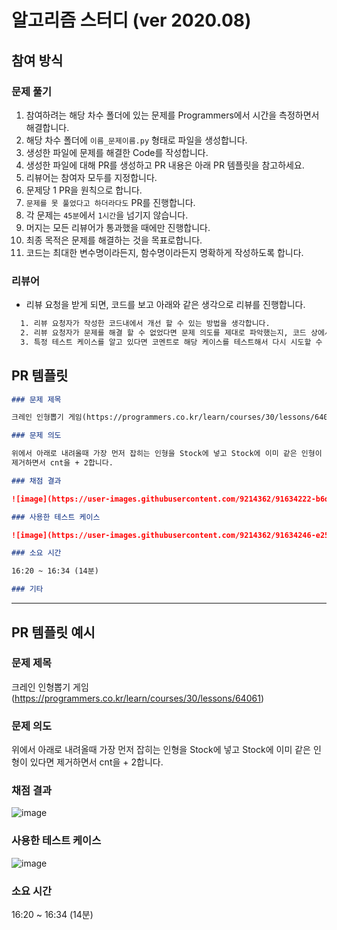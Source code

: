 # 알고리즘 스터디 (ver 2020.08)

## 참여 방식

### 문제 풀기

1. 참여하려는 해당 차수 폴더에 있는 문제를 Programmers에서 시간을 측정하면서 해결합니다.
2. 해당 차수 폴더에 `이름_문제이름.py` 형태로 파일을 생성합니다.
3. 생성한 파일에 문제를 해결한 Code를 작성합니다.
4. 생성한 파일에 대해 PR를 생성하고 PR 내용은 아래 PR 템플릿을 참고하세요.
5. 리뷰어는 참여자 모두를 지정합니다.
6. 문제당 1 PR을 원칙으로 합니다.
7. `문제를 못 풀었다고 하더라다도` PR를 진행합니다.
8. 각 문제는 `45분`에서 `1시간`을 넘기지 않습니다.
9. 머지는 모든 리뷰어가 통과했을 때에만 진행합니다.
10. 최종 목적은 문제를 해결하는 것을 목표로합니다.
11. 코드는 최대한 변수명이라든지, 함수명이라든지 명확하게 작성하도록 합니다.

### 리뷰어

- 리뷰 요청을 받게 되면, 코드를 보고 아래와 같은 생각으로 리뷰를 진행합니다.

```bash
  1. 리뷰 요청자가 작성한 코드내에서 개선 할 수 있는 방법을 생각합니다.
  2. 리뷰 요청자가 문제를 해결 할 수 없었다면 문제 의도를 제대로 파악했는지, 코드 상에서 문제 오류는 없었는지를 파악합니다.
  3. 특정 테스트 케이스를 알고 있다면 코멘트로 해당 케이스를 테스트해서 다시 시도할 수 있도록 격려합니다.
```

## PR 템플릿

```md
### 문제 제목

크레인 인형뽑기 게임(https://programmers.co.kr/learn/courses/30/lessons/64061)

### 문제 의도

위에서 아래로 내려올때 가장 먼저 잡히는 인형을 Stock에 넣고 Stock에 이미 같은 인형이 있다면
제거하면서 cnt을 + 2합니다.

### 채점 결과

![image](https://user-images.githubusercontent.com/9214362/91634222-b6d20f80-ea29-11ea-813f-56ecb21f0723.png)

### 사용한 테스트 케이스

![image](https://user-images.githubusercontent.com/9214362/91634246-e254fa00-ea29-11ea-91a8-ca8edd6c1661.png)

### 소요 시간

16:20 ~ 16:34 (14분)

### 기타
```

---

## PR 템플릿 예시

### 문제 제목

크레인 인형뽑기 게임(https://programmers.co.kr/learn/courses/30/lessons/64061)

### 문제 의도

위에서 아래로 내려올때 가장 먼저 잡히는 인형을 Stock에 넣고 Stock에 이미 같은 인형이 있다면
제거하면서 cnt을 + 2합니다.

### 채점 결과

![image](https://user-images.githubusercontent.com/9214362/91634222-b6d20f80-ea29-11ea-813f-56ecb21f0723.png)

### 사용한 테스트 케이스

![image](https://user-images.githubusercontent.com/9214362/91634246-e254fa00-ea29-11ea-91a8-ca8edd6c1661.png)

### 소요 시간

16:20 ~ 16:34 (14분)
